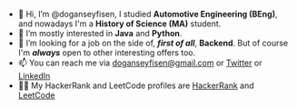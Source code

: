 - 👋 Hi, I’m @doganseyfisen, I studied **Automotive Engineering (BEng)**, and nowadays I'm a **History of Science (MA)** student.
- 👀 I’m mostly interested in **Java** and **Python**.
- 💞️ I’m looking for a job on the side of, ***first of all***, **Backend**. But of course I'm ***always*** open to other interesting offers too.
- 📫 You can reach me via doganseyfisen@gmail.com or [Twitter](https://twitter.com/dogan_seyfi_sen) or [LinkedIn](https://www.linkedin.com/in/doganseyfisen)
- 👨‍💻 My HackerRank and LeetCode profiles are [HackerRank](https://www.hackerrank.com/doganseyfisen) and [LeetCode](https://leetcode.com/doganseyfisen/)
<!---
doganseyfisen/doganseyfisen is a ✨ special ✨ repository because its `README.md` (this file) appears on your GitHub profile.
You can click the Preview link to take a look at your changes.
--->

